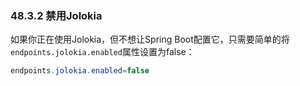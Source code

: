 ### 48.3.2 禁用Jolokia

如果你正在使用Jolokia，但不想让Spring Boot配置它，只需要简单的将`endpoints.jolokia.enabled`属性设置为false：
```java
endpoints.jolokia.enabled=false
``` 
